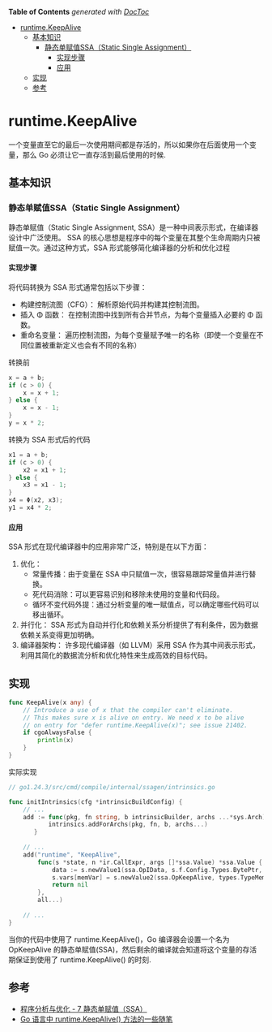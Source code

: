 <!-- START doctoc generated TOC please keep comment here to allow auto update -->
<!-- DON'T EDIT THIS SECTION, INSTEAD RE-RUN doctoc TO UPDATE -->
**Table of Contents**  *generated with [DocToc](https://github.com/thlorenz/doctoc)*

- [runtime.KeepAlive](#runtimekeepalive)
  - [基本知识](#%E5%9F%BA%E6%9C%AC%E7%9F%A5%E8%AF%86)
    - [静态单赋值SSA（Static Single Assignment）](#%E9%9D%99%E6%80%81%E5%8D%95%E8%B5%8B%E5%80%BCssastatic-single-assignment)
      - [实现步骤](#%E5%AE%9E%E7%8E%B0%E6%AD%A5%E9%AA%A4)
      - [应用](#%E5%BA%94%E7%94%A8)
  - [实现](#%E5%AE%9E%E7%8E%B0)
  - [参考](#%E5%8F%82%E8%80%83)

<!-- END doctoc generated TOC please keep comment here to allow auto update -->

# runtime.KeepAlive


一个变量直至它的最后一次使用期间都是存活的，所以如果你在后面使用一个变量，那么 Go 必须让它一直存活到最后使用的时候.


## 基本知识

### 静态单赋值SSA（Static Single Assignment）


静态单赋值（Static Single Assignment, SSA）是一种中间表示形式，在编译器设计中广泛使用。
SSA 的核心思想是程序中的每个变量在其整个生命周期内只被赋值一次。通过这种方式，SSA 形式能够简化编译器的分析和优化过程


#### 实现步骤
将代码转换为 SSA 形式通常包括以下步骤：

- 构建控制流图（CFG）： 解析原始代码并构建其控制流图。
- 插入 Φ 函数： 在控制流图中找到所有合并节点，为每个变量插入必要的 Φ 函数。
- 重命名变量： 遍历控制流图，为每个变量赋予唯一的名称（即使一个变量在不同位置被重新定义也会有不同的名称）

转换前
```go
x = a + b;
if (c > 0) {
    x = x + 1;
} else {
    x = x - 1;
}
y = x * 2;
```

转换为 SSA 形式后的代码
```go
x1 = a + b;
if (c > 0) {
    x2 = x1 + 1;
} else {
    x3 = x1 - 1;
}
x4 = Φ(x2, x3);
y1 = x4 * 2;
```

#### 应用
SSA 形式在现代编译器中的应用非常广泛，特别是在以下方面：

1. 优化：
   - 常量传播：由于变量在 SSA 中只赋值一次，很容易跟踪常量值并进行替换。
   - 死代码消除：可以更容易识别和移除未使用的变量和代码段。
   - 循环不变代码外提：通过分析变量的唯一赋值点，可以确定哪些代码可以移出循环。
2. 并行化： SSA 形式为自动并行化和依赖关系分析提供了有利条件，因为数据依赖关系变得更加明确。
3. 编译器架构： 许多现代编译器（如 LLVM）采用 SSA 作为其中间表示形式，利用其简化的数据流分析和优化特性来生成高效的目标代码。



## 实现

```go
func KeepAlive(x any) {
	// Introduce a use of x that the compiler can't eliminate.
	// This makes sure x is alive on entry. We need x to be alive
	// on entry for "defer runtime.KeepAlive(x)"; see issue 21402.
	if cgoAlwaysFalse {
		println(x)
	}
}
```

实际实现

```go
// go1.24.3/src/cmd/compile/internal/ssagen/intrinsics.go

func initIntrinsics(cfg *intrinsicBuildConfig) {
	// ... 
    add := func(pkg, fn string, b intrinsicBuilder, archs ...*sys.Arch) {
           intrinsics.addForArchs(pkg, fn, b, archs...)
       }
    
	// ...
	add("runtime", "KeepAlive",
		func(s *state, n *ir.CallExpr, args []*ssa.Value) *ssa.Value {
			data := s.newValue1(ssa.OpIData, s.f.Config.Types.BytePtr, args[0])
			s.vars[memVar] = s.newValue2(ssa.OpKeepAlive, types.TypeMem, data, s.mem())
			return nil
		},
		all...)
	
	// ...
}
```

当你的代码中使用了 runtime.KeepAlive()，Go 编译器会设置一个名为 OpKeepAlive 的静态单赋值(SSA)，然后剩余的编译就会知道将这个变量的存活期保证到使用了 runtime.KeepAlive() 的时刻.



## 参考
- [程序分析与优化 - 7 静态单赋值（SSA）](https://www.cnblogs.com/zhouronghua/p/16390138.html)
- [Go 语言中 runtime.KeepAlive() 方法的一些随笔](https://zhuanlan.zhihu.com/p/213744309)